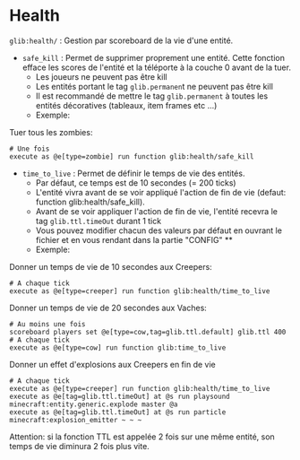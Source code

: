 # **Health**

`glib:health/` : Gestion par scoreboard de la vie d'une entité.

* `safe_kill` : Permet de supprimer proprement une entité. Cette fonction efface les scores de l'entité et la téléporte à la couche 0 avant de la tuer.
  * Les joueurs ne peuvent pas être kill
  * Les entités portant le tag `glib.permanen`t ne peuvent pas être kill
  * Il est recommandé de mettre le tag `glib.permanent` à toutes les entités décoratives (tableaux, item frames etc ...)
  * Exemple:

Tuer tous les zombies:

```
# Une fois
execute as @e[type=zombie] run function glib:health/safe_kill
```

* `time_to_live` : Permet de définir le temps de vie des entités.
  * Par défaut, ce temps est de 10 secondes (= 200 ticks)
  * L'entité vivra avant de se voir appliqué l'action de fin de vie (defaut: function glib:health/safe_kill).
  * Avant de se voir appliquer l'action de fin de vie, l'entité recevra le tag `glib.ttl.timeOut` durant 1 tick
  * Vous pouvez modifier chacun des valeurs par défaut en ouvrant le fichier et en vous rendant dans la partie "CONFIG" \*\*
  * Exemple:

Donner un temps de vie de 10 secondes aux Creepers:

```
# A chaque tick
execute as @e[type=creeper] run function glib:health/time_to_live
```

Donner un temps de vie de 20 secondes aux Vaches:

```
# Au moins une fois
scoreboard players set @e[type=cow,tag=glib.ttl.default] glib.ttl 400
# A chaque tick
execute as @e[type=cow] run function glib:time_to_live
```

Donner un effet d'explosions aux Creepers en fin de vie

```
# A chaque tick
execute as @e[type=creeper] run function glib:health/time_to_live
execute as @e[tag=glib.ttl.timeOut] at @s run playsound minecraft:entity.generic.explode master @a
execute as @e[tag=glib.ttl.timeOut] at @s run particle minecraft:explosion_emitter ~ ~ ~
```

Attention: si la fonction TTL est appelée 2 fois sur une même entité, son temps de vie diminura 2 fois plus vite.